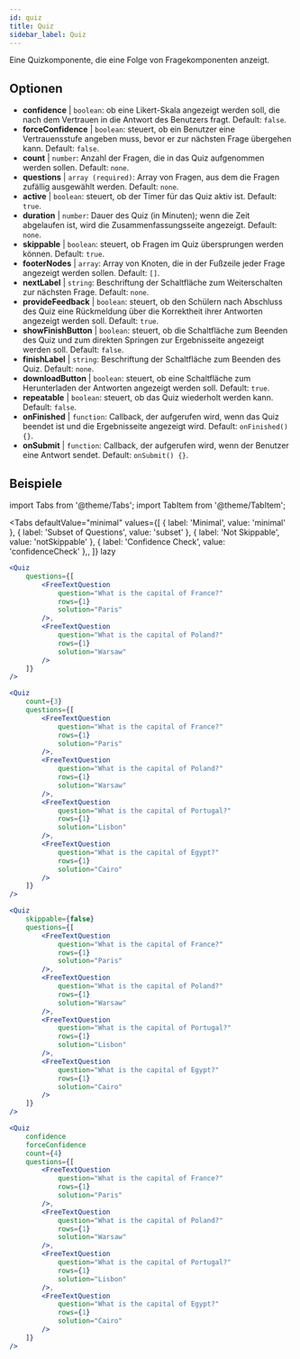 ```yaml
---
id: quiz 
title: Quiz
sidebar_label: Quiz
---
```


Eine Quizkomponente, die eine Folge von Fragekomponenten anzeigt.

## Optionen

* __confidence__ | `boolean`: ob eine Likert-Skala angezeigt werden soll, die nach dem Vertrauen in die Antwort des Benutzers fragt. Default: `false`.
* __forceConfidence__ | `boolean`: steuert, ob ein Benutzer eine Vertrauensstufe angeben muss, bevor er zur nächsten Frage übergehen kann. Default: `false`.
* __count__ | `number`: Anzahl der Fragen, die in das Quiz aufgenommen werden sollen. Default: `none`.
* __questions__ | `array (required)`: Array von Fragen, aus dem die Fragen zufällig ausgewählt werden. Default: `none`.
* __active__ | `boolean`: steuert, ob der Timer für das Quiz aktiv ist. Default: `true`.
* __duration__ | `number`: Dauer des Quiz (in Minuten); wenn die Zeit abgelaufen ist, wird die Zusammenfassungsseite angezeigt. Default: `none`.
* __skippable__ | `boolean`: steuert, ob Fragen im Quiz übersprungen werden können. Default: `true`.
* __footerNodes__ | `array`: Array von Knoten, die in der Fußzeile jeder Frage angezeigt werden sollen. Default: `[]`.
* __nextLabel__ | `string`: Beschriftung der Schaltfläche zum Weiterschalten zur nächsten Frage. Default: `none`.
* __provideFeedback__ | `boolean`: steuert, ob den Schülern nach Abschluss des Quiz eine Rückmeldung über die Korrektheit ihrer Antworten angezeigt werden soll. Default: `true`.
* __showFinishButton__ | `boolean`: steuert, ob die Schaltfläche zum Beenden des Quiz und zum direkten Springen zur Ergebnisseite angezeigt werden soll. Default: `false`.
* __finishLabel__ | `string`: Beschriftung der Schaltfläche zum Beenden des Quiz. Default: `none`.
* __downloadButton__ | `boolean`: steuert, ob eine Schaltfläche zum Herunterladen der Antworten angezeigt werden soll. Default: `true`.
* __repeatable__ | `boolean`: steuert, ob das Quiz wiederholt werden kann. Default: `false`.
* __onFinished__ | `function`: Callback, der aufgerufen wird, wenn das Quiz beendet ist und die Ergebnisseite angezeigt wird. Default: `onFinished() {}`.
* __onSubmit__ | `function`: Callback, der aufgerufen wird, wenn der Benutzer eine Antwort sendet. Default: `onSubmit() {}`.


## Beispiele

import Tabs from '@theme/Tabs';
import TabItem from '@theme/TabItem';

<Tabs
    defaultValue="minimal"
    values={[
        { label: 'Minimal', value: 'minimal' },
        { label: 'Subset of Questions', value: 'subset' },
        { label: 'Not Skippable', value: 'notSkippable' },
        { label: 'Confidence Check', value: 'confidenceCheck' },,
    ]}
    lazy
>

<TabItem value="minimal">

```jsx live
<Quiz
    questions={[
        <FreeTextQuestion 
            question="What is the capital of France?" 
            rows={1} 
            solution="Paris" 
        />,
        <FreeTextQuestion 
            question="What is the capital of Poland?" 
            rows={1} 
            solution="Warsaw" 
        />
    ]}
/>
```
</TabItem>

<TabItem value="subset">

```jsx live
<Quiz
    count={3}
    questions={[
        <FreeTextQuestion 
            question="What is the capital of France?" 
            rows={1} 
            solution="Paris" 
        />,
        <FreeTextQuestion 
            question="What is the capital of Poland?" 
            rows={1} 
            solution="Warsaw" 
        />,
        <FreeTextQuestion 
            question="What is the capital of Portugal?" 
            rows={1} 
            solution="Lisbon" 
        />,     
        <FreeTextQuestion 
            question="What is the capital of Egypt?" 
            rows={1} 
            solution="Cairo" 
        />
    ]}
/>
```
</TabItem>

<TabItem value="notSkippable" >

```jsx live
<Quiz
    skippable={false}
    questions={[
        <FreeTextQuestion 
            question="What is the capital of France?" 
            rows={1} 
            solution="Paris" 
        />,
        <FreeTextQuestion 
            question="What is the capital of Poland?" 
            rows={1} 
            solution="Warsaw" 
        />,
        <FreeTextQuestion 
            question="What is the capital of Portugal?" 
            rows={1} 
            solution="Lisbon" 
        />,     
        <FreeTextQuestion 
            question="What is the capital of Egypt?" 
            rows={1} 
            solution="Cairo" 
        />
    ]}
/>
```
</TabItem>

<TabItem value="confidenceCheck">

```jsx live
<Quiz
    confidence
    forceConfidence
    count={4}
    questions={[
        <FreeTextQuestion 
            question="What is the capital of France?" 
            rows={1} 
            solution="Paris" 
        />,
        <FreeTextQuestion 
            question="What is the capital of Poland?" 
            rows={1} 
            solution="Warsaw" 
        />,
        <FreeTextQuestion 
            question="What is the capital of Portugal?" 
            rows={1} 
            solution="Lisbon" 
        />,     
        <FreeTextQuestion 
            question="What is the capital of Egypt?" 
            rows={1} 
            solution="Cairo" 
        />
    ]}
/>
```
</TabItem>

</Tabs>
